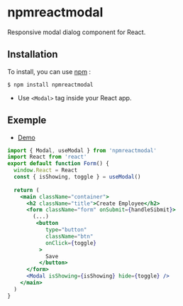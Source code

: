 # npmreactmodal

Responsive modal dialog component for React.

## Installation

To install, you can use [npm](https://npmjs.org/) :

    $ npm install npmreactmodal

  - Use `<Modal>` tag inside your React app.

## Exemple

  - [Demo](https://thomahawok-p14-wealthhealth.netlify.app/)

```jsx
import { Modal, useModal } from 'npmreactmodal'
import React from 'react'
export default function Form() {
  window.React = React
  const { isShowing, toggle } = useModal()
  
  return (
    <main className="container">
      <h2 className="title">Create Employee</h2>
      <form className="form" onSubmit={handleSibmit}>
        (...)
         <button
            type="button"
            className="btn"
            onClick={toggle}
          >
            Save
          </button>
      </form>
      <Modal isShowing={isShowing} hide={toggle} />
    </main>
  )
}
```

